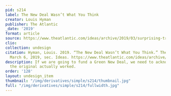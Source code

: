 ```yaml
---
pid: s214
label: The New Deal Wasn’t What You Think
creator: Louis Hyman
publisher: The Atlantic
_date: '2019'
format: article
source: https://www.theatlantic.com/ideas/archive/2019/03/surprising-truth-about-roosevelts-new-deal/584209/
clio:
collection: undesign
citation: Hyman, Louis. 2019. “The New Deal Wasn’t What You Think.” The Atlantic,
  March 6, 2019, sec. Ideas. https://www.theatlantic.com/ideas/archive/2019/03/surprising-truth-about-roosevelts-new-deal/584209/.
description: If we are going to fund a Green New Deal, we need to acknowledge how
  the original actually worked.
order: '128'
layout: undesign_item
thumbnail: "/img/derivatives/simple/s214/thumbnail.jpg"
full: "/img/derivatives/simple/s214/fullwidth.jpg"
---
```

